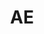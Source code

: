 ---
post_id:    2018-AE
title:      AE
images:
  - ext:    00.jpg
    width:  2400
    height: 1800
    meta:   Dubai
---